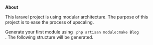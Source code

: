 <b> About </b>

This laravel project is using modular architecture. The purpose of this project is to ease the process of upscaling.

Generate your first module using <code> php artisan module:make Blog </code>. The following structure will be generated.

